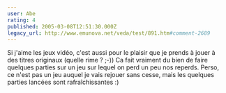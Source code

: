 ```yaml
---
user: Abe
rating: 4
published: 2005-03-08T12:51:30.000Z
legacy_url: http://www.emunova.net/veda/test/891.htm#comment-2689
---
```

Si j'aime les jeux vidéo, c'est aussi pour le plaisir que je prends à jouer à des titres originaux (quelle rime ? ;-))
Ca fait vraiment du bien de faire quelques parties sur un jeu sur lequel on perd un peu nos reperds. Perso, ce n'est pas un jeu auquel je vais rejouer sans cesse, mais les quelques parties lancées sont rafraîchissantes :)